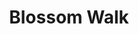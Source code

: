 ---
layout: painting
title: Blossom Walk
images:
  - /assets/images/blossom-walk-zoom.jpeg
  - /assets/images/blossom-walk.jpeg
size: 50 x 50 cm
price: 30
reserved-by:
---